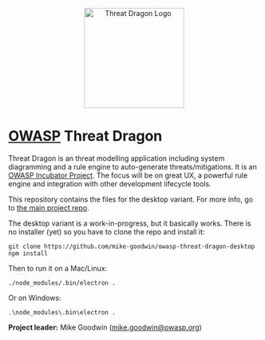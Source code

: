 <p align="center">
  <img src="http://mike-goodwin.github.io/owasp-threat-dragon/content/images/threatdragon_logo_image.svg" width="200" alt="Threat Dragon Logo"/>
</p>

# [OWASP](https://www.owasp.org) Threat Dragon #

Threat Dragon is an threat modelling application including system diagramming and a rule engine to auto-generate threats/mitigations. It is an [OWASP Incubator Project](https://www.owasp.org/index.php/OWASP_Threat_Dragon). The focus will be on great UX, a powerful rule engine and integration with other development lifecycle tools.

This repository contains the files for the desktop variant. For more info, go to [the main project repo](https://github.com/mike-goodwin/owasp-threat-dragon).

The desktop variant is a work-in-progress, but it basically works. There is no installer (yet) so you have to clone the repo and install it:

`git clone https://github.com/mike-goodwin/owasp-threat-dragon-desktop`
`npm install`

Then to run it on a Mac/Linux:

`./node_modules/.bin/electron .`

Or on Windows:

`.\node_modules\.bin\electron .`

**Project leader:** Mike Goodwin (mike.goodwin@owasp.org)
